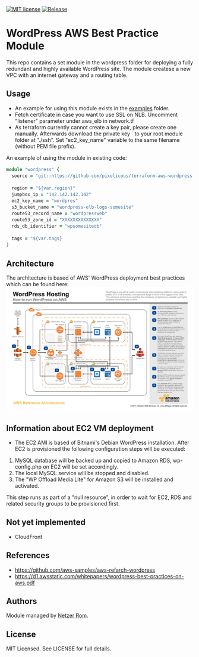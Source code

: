 [![MIT license](https://img.shields.io/badge/license-MIT-brightgreen.svg)](http://opensource.org/licenses/MIT)
[![Release](https://img.shields.io/github/release/pixelicous/terraform-aws-wordpress.svg)]()

# WordPress AWS Best Practice Module
This repo contains a set module in the wordpress folder for deploying a fully redundant and highly available WordPress site.
The module createse a new VPC with an internet gateway and a routing table.

## Usage
* An example for using this module exists in the [examples](examples/) folder.
* Fetch certificate in case you want to use SSL on NLB. Uncomment "listener" parameter under aws_elb in network.tf
* As terraform currently cannot create a key pair, please create one manually. Afterwards download the private key `
  to your root module folder at "./ssh". Set "ec2_key_name" variable to the same filename (without PEM file prefix).

An example of using the module in existing code:
```ruby
module "wordpress" {
  source = "git::https://github.com/pixelicous/terraform-aws-wordpress.git?ref=master"

  region = "${var.region}"
  jumpbox_ip = "142.142.142.142"
  ec2_key_name = "wordpres"
  s3_bucket_name = "wordpress-elb-logs-somesite"
  route53_record_name = "wordpressweb"
  route53_zone_id = "XXXXXXXXXXXXXX"
  rds_db_identifier = "wpsomesitedb"

  tags = "${var.tags}
}
```

## Architecture
The architecture is based of AWS' WordPress deployment best practices which can be found here:
![AWS Reference Architecture](images/aws-refarch-wordpress.jpeg)


## Information about EC2 VM deployment
* The EC2 AMI is based of Bitnami's Debian WordPress installation.
After EC2 is provisioned the following configuration steps will be executed:
1. MySQL database will be backed up and copied to Amazon RDS, wp-config.php on EC2 will be set accordingly.
2. The local MySQL service will be stopped and disabled.
3. The "WP Offload Media Lite" for Amazon S3 will be installed and activated.

This step runs as part of a "null resource", in order to wait for EC2, RDS and related security groups to be provisioned first.

## Not yet implemented
 * CloudFront

## References
* https://github.com/aws-samples/aws-refarch-wordpress
* https://d1.awsstatic.com/whitepapers/wordpress-best-practices-on-aws.pdf

## Authors
Module managed by [Netzer Rom](https://github.com/pixelicous).

## License
MIT Licensed. See LICENSE for full details.
